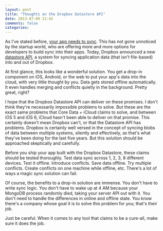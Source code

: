 ```yaml
---
layout: post
title: "Thoughts on the Dropbox Datastore API"
date: 2013-07-09 12:43
comments: false
categories: 
---
```


As I've stated before, [your app needs to sync](http://informalprotocol.com/2012/11/your-app-needs-to-sync/). This has not gone unnoticed by the startup world, who are offering more and more options for developers to build sync into their apps. Today, Dropbox announced a new [datastore API](https://www.dropbox.com/developers/blog/43/the-datastore-api-a-new-way-to-store-and-sync-app-data), a system for syncing application data (that isn't file-based) into and out of Dropbox.

At first glance, this looks like a wonderful solution. You get a drop-in component on iOS, Android, or the web to put your app's data into the cloud, with very little thought by you. Data gets stored offline automatically. It even handles merging and conflicts quietly in the background. Pretty great, right?

I hope that the Dropbox Datastore API can deliver on these promises. I don't think they're necessarily impossible problems to solve. But these are the exact same problems that Core Data + iCloud claims to solve, and between iOS 5 and iOS 6, iCloud hasn't been able to deliver on that promise. This certainly doesn't mean Dropbox can't, or that the Datastore API has problems. Dropbox is certainly well versed in the concept of syncing blobs of data between multiple systems, silently and effectively, as that's what they've been doing for the last five years. But this solution should be approached skeptically and carefully.

Before you ship your app built with the Dropbox Datastore, these claims should be tested thoroughly. Test data sync across 1, 2, 3, 8 different devices. Test it offline. Introduce conflicts. Save data offline. Try multiple conflicts. Create conflicts on one machine while offline, etc. There's a lot of ways a magic sync solution can fail.

Of course, the benefits to a drop-in solution are immense. You don't have to write sync logic. You don't have to wake up at 4 AM because your MongoDB process randomly died, taking your server API out with it. You don't need to handle the differences in online and offline state. You know there's a company whose goal it is to solve this problem for you; that's their job.

Just be careful. When it comes to any tool that claims to be a cure-all, make sure it does the job.